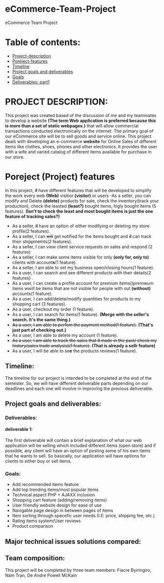 # eCommerce-Team-Project
eCommerce Team Project


# Table of contents:
- [Project-description](#PROJECT-DESCRIPTION)
- [Poreject-features](#Poreject-features)
- [Timeline](#Timeline)
- [Project goals and deliverables](#Project-goals-and-deliverables)
- [Goals](#Goals)
- [Deliverables: part1](#deliverables)
# PROJECT DESCRIPTION:
This project was created based of the discussion of me and my teammates to develop a website **(The term Web application is preferred because this is more than a set of static webpages.)** that will allow commercial transactions conducted electronically on the internet. The primary goal of our eCommerce site will be to sell goods and service online. This project deals with developing an e-commerce **website** for Online Sales of different items like clothes, shoes, phones and other electronics. It provides the user with a wife and varied catalog of different items available for purchase in our store.

# Poreject **(Project)** features
In this project, ~~i~~**I** have different features that will be developed to simplify the work every web **(Web)** visitior **(visitor)** or users
 -As a seller, you can modify and Delete **(delete)** products for sale, check the inventory(track your production), check the leasted **(least?)** bought items, higly bought items (5 features). **(Isn't to check the least and most bought items is just the one feature of tracking sales?)**
 - As a seller, ~~i~~**I** have an option of either modifying or deleting my store profile(2 features). 
 - As a seller, I can ~~will~~ get notified for the items bought and ~~i~~**I** can track their shippmemts(2 features).
 - As a seller, I can view client service requests on sales and respond (2 features)
 - As a seller, I can make some items visible for only **(only for, only to)** clients with account**s**(1 feature).
 - As a seller, I am able to set my business open/closing hours(1 feature).
 - As a user, I can search and see different products with their details(2 features)  .
 - As a user, I can create a profile account for premium items()premi~~e~~um items wwill be items that are not visible for people with out **(without)** accounts(1 feature).
 - As a user, I can add/delete/modify quantities for products to my shopping cart (3 features).
 - As a user, checkout my order (1 feature).
 - As a user, I can search for items(1 feature). **(Merge with the seller's search. It's the same thing.)**
 - ~~As a user, I am able to perfom the payment method(1 feature).~~ **(That's just part of checking out.)**
 - As a user, I am able to delete my account (1 feature).
 - ~~As a user, I am able to track the sales that ~~i~~**I** made in the past/ check my history(sales trade analysis)(1 feature).~~ **(That is already a sellr feature)**
 - As a user, I will be able to se**e** the products reviews(1 feature).

## Timeline: 

The timeline for our project is intended to be completed at the end of the semester. So, we will have different deliverable parts depending on our deadlines and each one will involve in improving the previous deliverable.

## Project goals and deliverables:
### Deliverables:
#### deliverable 1:
The first deliverable will contain a brief explanation of what our web application will be selling which included different items (open store) and if possible, any client will have an option of posting some of his own items that he wants to sell. So basically, our application will have options for clients to either buy or sell items. 

### Goals: 
- Add recommended items feature 
- Add top trending items/most popular items
- Technical aspect PHP + AJAXX inclusion
- Shopping cart feature (adding/removing items)
- User friendly website design for ease of use
- Navigable page design in between pages of items
- Item sorting through specefic user needs (I.E: price, shipping fee, etc.)
- Rating items system/User reviews
- Product comparison
## Major technical issues solutions compared:
 

## Team composition: 

This project will be completed by three team members: Fiacre Byiringiro, Nam Tran, De Andre Powell McKain
